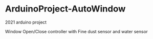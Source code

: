 # ArduinoProject-AutoWindow
2021 arduino project

Window Open/Close controller with Fine dust sensor and water sensor


